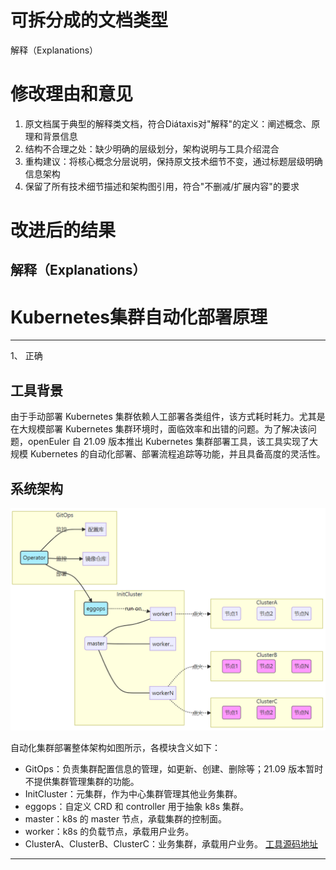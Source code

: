 # 可拆分成的文档类型

解释（Explanations）

# 修改理由和意见

1. 原文档属于典型的解释类文档，符合Diátaxis对"解释"的定义：阐述概念、原理和背景信息
2. 结构不合理之处：缺少明确的层级划分，架构说明与工具介绍混合
3. 重构建议：将核心概念分层说明，保持原文技术细节不变，通过标题层级明确信息架构
4. 保留了所有技术细节描述和架构图引用，符合"不删减/扩展内容"的要求

# 改进后的结果

## 解释（Explanations）

# Kubernetes集群自动化部署原理
------------------------------------------------------------------------------------------------------------------------------------
1、 正确
## 工具背景
由于手动部署 Kubernetes 集群依赖人工部署各类组件，该方式耗时耗力。尤其是在大规模部署 Kubernetes 集群环境时，面临效率和出错的问题。为了解决该问题，openEuler 自 21.09 版本推出 Kubernetes 集群部署工具，该工具实现了大规模 Kubernetes 的自动化部署、部署流程追踪等功能，并且具备高度的灵活性。

## 系统架构
![](figures/arch.png)

自动化集群部署整体架构如图所示，各模块含义如下：

- GitOps：负责集群配置信息的管理，如更新、创建、删除等；21.09 版本暂时不提供集群管理集群的功能。
- InitCluster：元集群，作为中心集群管理其他业务集群。
- eggops：自定义 CRD 和 controller 用于抽象 k8s 集群。
- master：k8s 的 master 节点，承载集群的控制面。
- worker：k8s 的负载节点，承载用户业务。
- ClusterA、ClusterB、ClusterC：业务集群，承载用户业务。
[工具源码地址](https://gitee.com/openeuler/eggo)
------------------------------------------------------------------------------------------------------------------------------------
